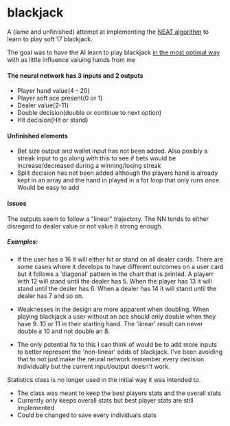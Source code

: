 # blackjack

A (lame and unfinished) attempt at implementing the [NEAT algorithm](http://nn.cs.utexas.edu/downloads/papers/stanley.ec02.pdf) to learn to play soft 17 blackjack.

The goal was to have the AI learn to play blackjack [in the most optimal way](https://www.blackjack-chart.com/dealer-stands-on-soft-17/) with as little influence valuing hands from me

#### The neural network has 3 inputs and 2 outputs

- Player hand value(4 - 20)
- Player soft ace present(0 or 1)
- Dealer value(2-11)
- Double decision(double or continue to next option)
- Hit decision(Hit or stand)


#### Unfinished elements

- Bet size output and wallet input has not been added. Also posibly a streak input to go along with this to see if bets would be increase/decreased during a winning/losing streak
- Split decision has not been added although the players hand is already kept in an array and the hand in played in a for loop that only runs once. Would be easy to add  

#### Issues
The outputs seem to follow a "linear" trajectory. The NN tends to either disregard to dealer value or not value it strong enough. 
  
##### Examples:
  
- If the user has a 16 it will either hit or stand on all dealer cards. There are some cases where it develops to have different outcomes on a user card but it    follows a 'diagonal' pattern in the chart that is printed. A playerr with 12 will stand until the dealer has 5. When the player has 13 it will stand until the dealer has 6. When a dealer has 14 it will stand until the dealer has 7 and so on. 
   
- Weaknesses in the design are more apparent when doubling. When playing blackjack a user without an ace should only double when they have 9. 10 or 11 in their starting hand. The 'linear' result can never double a 10 and not double an 8.

- The only potential fix to this I can think of would be to add more inputs to better represent the 'non-linear' odds of blackjack. I've been avoiding that to not just make the neural network remember every decision individually but the current input/output doesn't work.

Statistics class is no longer used in the initial way it was intended to.
- The class was meant to keep the best players stats and the overall stats
- Currently only keeps overall stats but best player stats are still implemented
- Could be changed to save every individuals stats
